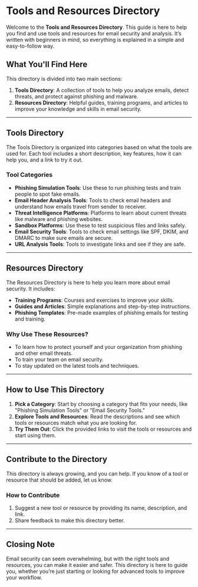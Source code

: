 # Tools and Resources Directory

Welcome to the **Tools and Resources Directory**. This guide is here to help you find and use tools and resources for email security and analysis. It’s written with beginners in mind, so everything is explained in a simple and easy-to-follow way.

## What You'll Find Here

This directory is divided into two main sections:

1. **Tools Directory**: A collection of tools to help you analyze emails, detect threats, and protect against phishing and malware.
2. **Resources Directory**: Helpful guides, training programs, and articles to improve your knowledge and skills in email security.

---

## Tools Directory

The Tools Directory is organized into categories based on what the tools are used for. Each tool includes a short description, key features, how it can help you, and a link to try it out.

### Tool Categories

- **Phishing Simulation Tools**: Use these to run phishing tests and train people to spot fake emails.
- **Email Header Analysis Tools**: Tools to check email headers and understand how emails travel from sender to receiver.
- **Threat Intelligence Platforms**: Platforms to learn about current threats like malware and phishing websites.
- **Sandbox Platforms**: Use these to test suspicious files and links safely.
- **Email Security Tools**: Tools to check email settings like SPF, DKIM, and DMARC to make sure emails are secure.
- **URL Analysis Tools**: Tools to investigate links and see if they are safe.

---

## Resources Directory

The Resources Directory is here to help you learn more about email security. It includes:

- **Training Programs**: Courses and exercises to improve your skills.
- **Guides and Articles**: Simple explanations and step-by-step instructions.
- **Phishing Templates**: Pre-made examples of phishing emails for testing and training.

### Why Use These Resources?

- To learn how to protect yourself and your organization from phishing and other email threats.
- To train your team on email security.
- To stay updated on the latest tools and techniques.

---

## How to Use This Directory

1. **Pick a Category**: Start by choosing a category that fits your needs, like "Phishing Simulation Tools" or "Email Security Tools."
2. **Explore Tools and Resources**: Read the descriptions and see which tools or resources match what you are looking for.
3. **Try Them Out**: Click the provided links to visit the tools or resources and start using them.

---

## Contribute to the Directory

This directory is always growing, and you can help. If you know of a tool or resource that should be added, let us know.

### How to Contribute

1. Suggest a new tool or resource by providing its name, description, and link.
2. Share feedback to make this directory better.

---

## Closing Note

Email security can seem overwhelming, but with the right tools and resources, you can make it easier and safer. This directory is here to guide you, whether you’re just starting or looking for advanced tools to improve your workflow.

